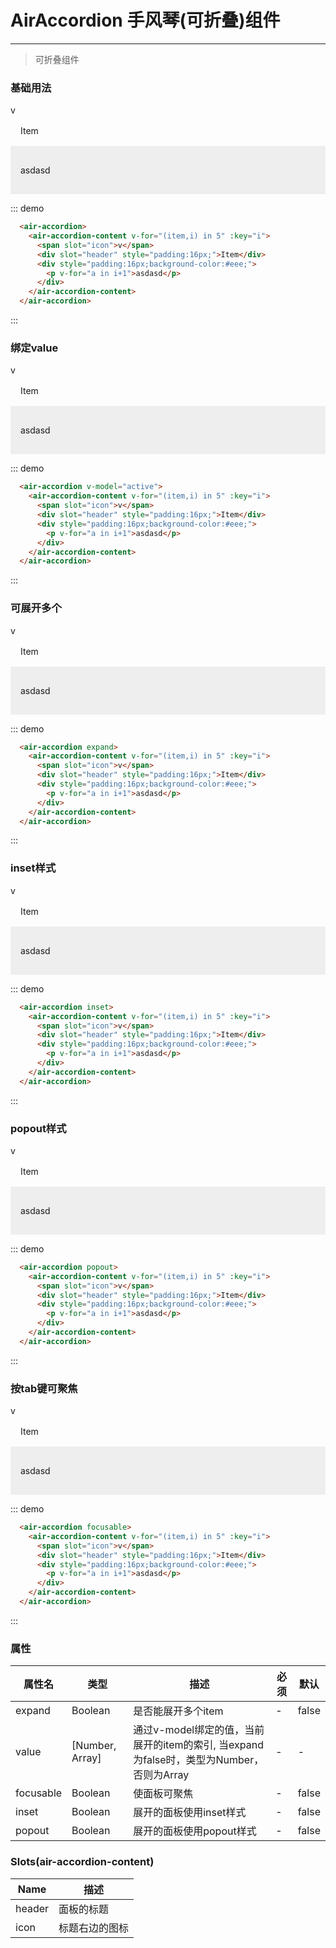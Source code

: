 # AirAccordion 手风琴(可折叠)组件
----

> 可折叠组件

### 基础用法
<div class="demo-block">
  <air-accordion>
    <air-accordion-content v-for="(item,i) in 5" :key="i">
      <span slot="icon">v</span>
      <div slot="header" style="padding:16px;">Item</div>
      <div style="padding:16px;background-color:#eee;">
        <p v-for="a in i+1">asdasd</p>
      </div>
    </air-accordion-content>
  </air-accordion>
</div>

::: demo
```html
  <air-accordion>
    <air-accordion-content v-for="(item,i) in 5" :key="i">
      <span slot="icon">v</span>
      <div slot="header" style="padding:16px;">Item</div>
      <div style="padding:16px;background-color:#eee;">
        <p v-for="a in i+1">asdasd</p>
      </div>
    </air-accordion-content>
  </air-accordion>
```
:::

### 绑定value
<div class="demo-block">
  <air-accordion v-model="active">
    <air-accordion-content v-for="(item,i) in 5" :key="i">
      <span slot="icon">v</span>
      <div slot="header" style="padding:16px;">Item</div>
      <div style="padding:16px;background-color:#eee;">
        <p v-for="a in i+1">asdasd</p>
      </div>
    </air-accordion-content>
  </air-accordion>
</div>

::: demo
```html
  <air-accordion v-model="active">
    <air-accordion-content v-for="(item,i) in 5" :key="i">
      <span slot="icon">v</span>
      <div slot="header" style="padding:16px;">Item</div>
      <div style="padding:16px;background-color:#eee;">
        <p v-for="a in i+1">asdasd</p>
      </div>
    </air-accordion-content>
  </air-accordion>
```
:::

### 可展开多个
<div class="demo-block">
  <air-accordion expand  v-model="actives">
    <air-accordion-content v-for="(item,i) in 5" :key="i">
      <span slot="icon">v</span>
      <div slot="header" style="padding:16px;">Item</div>
      <div style="padding:16px;background-color:#eee;">
        <p v-for="a in i+1">asdasd</p>
      </div>
    </air-accordion-content>
  </air-accordion>
</div>

::: demo
```html
  <air-accordion expand>
    <air-accordion-content v-for="(item,i) in 5" :key="i">
      <span slot="icon">v</span>
      <div slot="header" style="padding:16px;">Item</div>
      <div style="padding:16px;background-color:#eee;">
        <p v-for="a in i+1">asdasd</p>
      </div>
    </air-accordion-content>
  </air-accordion>
```
:::

### inset样式
<div class="demo-block">
  <air-accordion inset>
    <air-accordion-content v-for="(item,i) in 5" :key="i">
      <span slot="icon">v</span>
      <div slot="header" style="padding:16px;">Item</div>
      <div style="padding:16px;background-color:#eee;">
        <p v-for="a in i+1">asdasd</p>
      </div>
    </air-accordion-content>
  </air-accordion>
</div>

::: demo
```html
  <air-accordion inset>
    <air-accordion-content v-for="(item,i) in 5" :key="i">
      <span slot="icon">v</span>
      <div slot="header" style="padding:16px;">Item</div>
      <div style="padding:16px;background-color:#eee;">
        <p v-for="a in i+1">asdasd</p>
      </div>
    </air-accordion-content>
  </air-accordion>
```
:::

### popout样式
<div class="demo-block">
  <air-accordion popout>
    <air-accordion-content v-for="(item,i) in 5" :key="i">
      <span slot="icon">v</span>
      <div slot="header" style="padding:16px;">Item</div>
      <div style="padding:16px;background-color:#eee;">
        <p v-for="a in i+1">asdasd</p>
      </div>
    </air-accordion-content>
  </air-accordion>
</div>

::: demo
```html
  <air-accordion popout>
    <air-accordion-content v-for="(item,i) in 5" :key="i">
      <span slot="icon">v</span>
      <div slot="header" style="padding:16px;">Item</div>
      <div style="padding:16px;background-color:#eee;">
        <p v-for="a in i+1">asdasd</p>
      </div>
    </air-accordion-content>
  </air-accordion>
```
:::

### 按tab键可聚焦
<div class="demo-block">
  <air-accordion focusable>
    <air-accordion-content v-for="(item,i) in 5" :key="i">
      <span slot="icon">v</span>
      <div slot="header" style="padding:16px;">Item</div>
      <div style="padding:16px;background-color:#eee;">
        <p v-for="a in i+1">asdasd</p>
      </div>
    </air-accordion-content>
  </air-accordion>
</div>

::: demo
```html
  <air-accordion focusable>
    <air-accordion-content v-for="(item,i) in 5" :key="i">
      <span slot="icon">v</span>
      <div slot="header" style="padding:16px;">Item</div>
      <div style="padding:16px;background-color:#eee;">
        <p v-for="a in i+1">asdasd</p>
      </div>
    </air-accordion-content>
  </air-accordion>
```
:::

<script>
  export default {
    data () {
      return {
        active: 0
      }
    }
  }
</script>

### 属性
|属性名|类型|描述|必须|默认|
|----|----|-------------|----|--------|
|expand|Boolean|是否能展开多个item|-|false|
|value|[Number, Array]|通过v-model绑定的值，当前展开的item的索引, 当expand为false时，类型为Number，否则为Array|-|-|
|focusable|Boolean|使面板可聚焦|-|false|
|inset|Boolean|展开的面板使用inset样式|-|false|
|popout|Boolean|展开的面板使用popout样式|-|false|


### Slots(air-accordion-content)
|Name|描述|
|----|----|
|header|面板的标题|
|icon|标题右边的图标|


